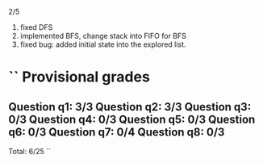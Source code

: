 

2/5  
1. fixed DFS  
2. implemented BFS, change stack into FIFO for BFS  
3. fixed bug: added initial state into the explored list.  

``
Provisional grades
==================
Question q1: 3/3
Question q2: 3/3
Question q3: 0/3
Question q4: 0/3
Question q5: 0/3
Question q6: 0/3
Question q7: 0/4
Question q8: 0/3
------------------
Total: 6/25
``


